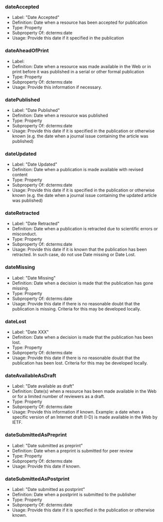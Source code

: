 ### dateAccepted

- Label: "Date Accepted"
- Definition: Date when a resource has been accepted for publication
- Type: Property
- Subproperty Of: dcterms:date
- Usage: Provide this date if it specified in the publication

### dateAheadOfPrint

- Label: 
- Definition: Date when a resource was made available in the Web or in print before it was published in a serial or other formal publication 
- Type: Property
- Subproperty Of: dcterms:date
- Usage: Provide this information if necessary. 

### datePublished

- Label: "Date Published"
- Definition: Date when a resource was published 
- Type: Property
- Subproperty Of: dcterms:date
- Usage: Provide this date if it is specified in the publication or otherwise known (e.g. the date when a journal issue containing the article was published) 

### dateUpdated

- Label: "Date Updated"
- Definition: Date when a publication is made available with revised content
- Type: Property
- Subproperty Of: dcterms:date
- Usage: Provide this date if it is specified in the publication or otherwise known (e.g. the date when a journal issue containing the updated article was published)

### dateRetracted

- Label: "Date Retracted"
- Definition: Date when a publication is retracted due to scientific errors or misconduct. 
- Type: Property
- Subproperty Of: dcterms:date
- Usage: Provide this date if it is known that the publication has been retracted. In such case, do not use Date missing or Date Lost. 

### dateMissing

- Label: "Date Missing"
- Definition: Date when a decision is made that the publication has gone missing. 
- Type: Property
- Subproperty Of: dcterms:date
- Usage: Provide this date if there is no reasonable doubt that the publication is missing. Criteria for this may be developed locally. 

### dateLost

- Label: "Date XXX"
- Definition: Date when a decision is made that the publication has been lost. 
- Type: Property
- Subproperty Of: dcterms:date
- Usage: Provide this date if there is no reasonable doubt that the publication has been lost. Criteria for this may be developed locally. 

### dateAvailableAsDraft

- Label: "Date available as draft"
- Definition: Date(s) when a resource has been made available in the Web or for a limited number of reviewers as a draft. 
- Type: Property
- Subproperty Of: dcterms:date
- Usage: Provide this information if known. Example: a date when a specific version of an Internet draft (I-D) is made available in the Web by IETF.  

### dateSubmittedAsPreprint

- Label: "Date submitted as preprint"
- Definition: Date when a preprint is submitted for peer review 
- Type: Property
- Subproperty Of: dcterms:date
- Usage: Provide this date if known.

### dateSubmittedAsPostprint

- Label: "Date submitted as postprint"
- Definition: Date when a postprint is submitted to the publisher 
- Type: Property
- Subproperty Of: dcterms:date
- Usage: Provide this date if it is specified in the publication or otherwise known. 

